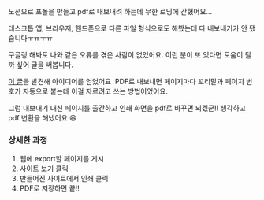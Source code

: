 <p>노션으로 포폴을 만들고 pdf로 내보내려 하는데 무한 로딩에 갇혔어요...
<img alt="" src="https://velog.velcdn.com/images/kimlj0814/post/4cd1c7dc-93cc-4a25-aece-bc210af12e9f/image.png" /></p>
<p>데스크톱 앱, 브라우저, 핸드폰으로 다른 파일 형식으로도 해봤는데 다 내보내기가 안 됐습니다ㅜㅠㅜㅠ</p>
<p>구글링 해봐도 나와 같은 오류를 겪은 사람이 없었어요. 이런 분이 또 있다면 도움이 될까 싶어 글을 써봅니다.</p>
<p><a href="https://jusths.tistory.com/325">이 글</a>을 발견해 아이디어를 얻었어요
<img alt="" src="https://velog.velcdn.com/images/kimlj0814/post/30742651-6a6f-4dd6-9745-5136630c244a/image.png" />
PDF로 내보내면 페이지마다 꼬리말과 페이지 번호가 자동으로 붙는데 이걸 자르려고 쓰는 방법이었어요.</p>
<p>그럼 내보내기 대신 페이지를 출간하고 인쇄 화면을 pdf로 바꾸면 되겠군!! 생각하고 pdf 변환을 해냈어요 😆</p>
<h3 id="상세한-과정">상세한 과정</h3>
<ol>
<li>웹에 export할 페이지를 게시
<img alt="" src="https://velog.velcdn.com/images/kimlj0814/post/87d63c05-4c06-485b-bb2e-75ac050e1d23/image.png" /></li>
<li>사이트 보기 클릭
<img alt="" src="https://velog.velcdn.com/images/kimlj0814/post/1fc75613-d62a-41d7-b8fa-9c4df8fd6e9a/image.png" /></li>
<li>만들어진 사이트에서 인쇄 클릭
<img alt="" src="https://velog.velcdn.com/images/kimlj0814/post/80ff2ea5-595d-4524-a6ce-2f9241284e12/image.png" /></li>
<li>PDF로 저장하면 끝!!
<img alt="" src="https://velog.velcdn.com/images/kimlj0814/post/7af0604d-6ea2-484c-acd5-71e23a0a4f2e/image.png" /></li>
</ol>